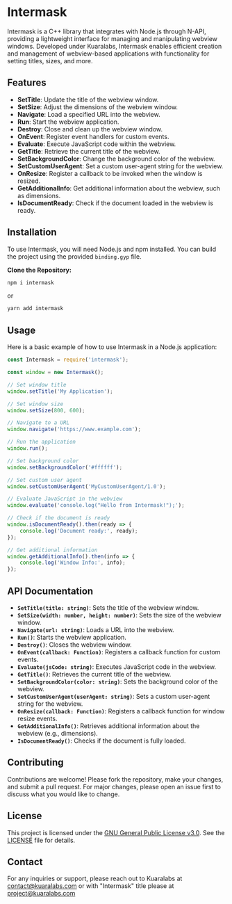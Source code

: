 # Intermask

Intermask is a C++ library that integrates with Node.js through N-API, providing a lightweight interface for managing and manipulating webview windows. Developed under Kuaralabs, Intermask enables efficient creation and management of webview-based applications with functionality for setting titles, sizes, and more.

## Features

- **SetTitle**: Update the title of the webview window.
- **SetSize**: Adjust the dimensions of the webview window.
- **Navigate**: Load a specified URL into the webview.
- **Run**: Start the webview application.
- **Destroy**: Close and clean up the webview window.
- **OnEvent**: Register event handlers for custom events.
- **Evaluate**: Execute JavaScript code within the webview.
- **GetTitle**: Retrieve the current title of the webview.
- **SetBackgroundColor**: Change the background color of the webview.
- **SetCustomUserAgent**: Set a custom user-agent string for the webview.
- **OnResize**: Register a callback to be invoked when the window is resized.
- **GetAdditionalInfo**: Get additional information about the webview, such as dimensions.
- **IsDocumentReady**: Check if the document loaded in the webview is ready.

## Installation

To use Intermask, you will need Node.js and npm installed. You can build the project using the provided `binding.gyp` file.

**Clone the Repository:**
```sh
npm i intermask
```

or

```sh
yarn add intermask
```

## Usage

Here is a basic example of how to use Intermask in a Node.js application:

```js
const Intermask = require('intermask');

const window = new Intermask();

// Set window title
window.setTitle('My Application');

// Set window size
window.setSize(800, 600);

// Navigate to a URL
window.navigate('https://www.example.com');

// Run the application
window.run();

// Set background color
window.setBackgroundColor('#ffffff');

// Set custom user agent
window.setCustomUserAgent('MyCustomUserAgent/1.0');

// Evaluate JavaScript in the webview
window.evaluate('console.log("Hello from Intermask!");');

// Check if the document is ready
window.isDocumentReady().then(ready => {
    console.log('Document ready:', ready);
});

// Get additional information
window.getAdditionalInfo().then(info => {
    console.log('Window Info:', info);
});
```

## API Documentation

- **`SetTitle(title: string)`**: Sets the title of the webview window.
- **`SetSize(width: number, height: number)`**: Sets the size of the webview window.
- **`Navigate(url: string)`**: Loads a URL into the webview.
- **`Run()`**: Starts the webview application.
- **`Destroy()`**: Closes the webview window.
- **`OnEvent(callback: Function)`**: Registers a callback function for custom events.
- **`Evaluate(jsCode: string)`**: Executes JavaScript code in the webview.
- **`GetTitle()`**: Retrieves the current title of the webview.
- **`SetBackgroundColor(color: string)`**: Sets the background color of the webview.
- **`SetCustomUserAgent(userAgent: string)`**: Sets a custom user-agent string for the webview.
- **`OnResize(callback: Function)`**: Registers a callback function for window resize events.
- **`GetAdditionalInfo()`**: Retrieves additional information about the webview (e.g., dimensions).
- **`IsDocumentReady()`**: Checks if the document is fully loaded.

## Contributing

Contributions are welcome! Please fork the repository, make your changes, and submit a pull request. For major changes, please open an issue first to discuss what you would like to change.

## License

This project is licensed under the [GNU General Public License v3.0](https://www.gnu.org/licenses/gpl-3.0.html). See the [LICENSE](LICENSE) file for details.

## Contact

For any inquiries or support, please reach out to Kuaralabs at [contact@kuaralabs.com](mailto:contact@kuaralabs.com) or with "Intermask" title please at [project@kuaralabs.com](mailto:project@kuaralabs.com)
